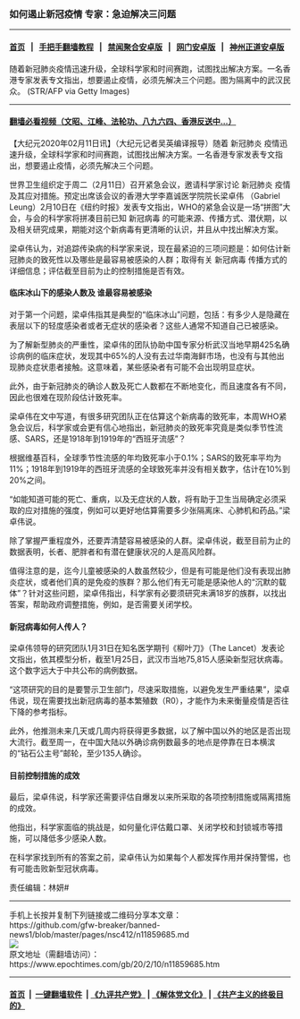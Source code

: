 ### 如何遏止新冠疫情 专家：急迫解决三问题
------------------------

#### [首页](https://github.com/gfw-breaker/banned-news1/blob/master/README.md) &nbsp;&nbsp;|&nbsp;&nbsp; [手把手翻墙教程](https://github.com/gfw-breaker/guides/wiki) &nbsp;&nbsp;|&nbsp;&nbsp; [禁闻聚合安卓版](https://github.com/gfw-breaker/bn-android) &nbsp;&nbsp;|&nbsp;&nbsp; [网门安卓版](https://github.com/oGate2/oGate) &nbsp;&nbsp;|&nbsp;&nbsp; [神州正道安卓版](https://github.com/SzzdOgate/update) 



<div><img alt="" class="aligncenter wp-post-image" src="https://i.epochtimes.com/assets/uploads/2020/02/dd228193ac404d0d1e7a5317ed0b76bd-600x400.jpg"/>
<div class="red16 caption">
 随着新冠肺炎疫情迅速升级，全球科学家和时间赛跑，试图找出解决方案。一名香港专家发表专文指出，想要遏止疫情，必须先解决三个问题。图为隔离中的武汉民众。 (STR/AFP via Getty Images)
</div>
</div><hr/>

#### [翻墙必看视频（文昭、江峰、法轮功、八九六四、香港反送中...）](https://github.com/gfw-breaker/banned-news1/blob/master/pages/link3.md)

<div><p>
 【大纪元2020年02月11日讯】（大纪元记者吴英编译报导）随着
 <ok href="https://www.epochtimes.com/gb/tag/%E6%96%B0%E5%86%A0%E8%82%BA%E7%82%8E.html">
  新冠肺炎
 </ok>
 疫情迅速升级，全球科学家和时间赛跑，试图找出解决方案。一名香港专家发表专文指出，想要遏止疫情，必须先解决三个问题。
</p>
<p>
 世界卫生组织定于周二（2月11日）召开紧急会议，邀请科学家讨论
 <ok href="https://www.epochtimes.com/gb/tag/%E6%96%B0%E5%86%A0%E8%82%BA%E7%82%8E.html">
  新冠肺炎
 </ok>
 疫情及其应对措施。预定出席该会议的香港大学李嘉诚医学院院长梁卓伟 （Gabriel Leung）2月10日在《纽约时报》发表专文指出，WHO的紧急会议是一场“拼图”大会，与会的科学家将拼凑目前已知
 <ok href="https://www.epochtimes.com/gb/tag/%E6%96%B0%E5%86%A0%E7%97%85%E6%AF%92.html">
  新冠病毒
 </ok>
 的可能来源、传播方式、潜伏期，以及相关研究成果，期能对这个新病毒有更清晰的认识，并且从中找出解决方案。
</p>
<p>
 梁卓伟认为，对追踪传染病的科学家来说，现在最紧迫的三项问题是：如何估计新冠肺炎的致死性以及哪些是最容易被感染的人群；取得有关
 <ok href="https://www.epochtimes.com/gb/tag/%E6%96%B0%E5%86%A0%E7%97%85%E6%AF%92.html">
  新冠病毒
 </ok>
 传播方式的详细信息；评估截至目前为止的控制措施是否有效。
</p>
<h4>
 <strong>
  临床冰山下的感染人数及
 </strong>
 <strong>
  谁最容易被感染
 </strong>
</h4>
<p>
 对于第一个问题，梁卓伟指其是典型的“临床冰山”问题，包括：有多少人是隐藏在表层以下的轻度感染者或者无症状的感染者？这些人通常不知道自己已被感染。
</p>
<p>
 为了解新型肺炎的严重性，梁卓伟的团队协助中国专家分析武汉当地早期425名确诊病例的临床症状，发现其中65%的人没有去过华南海鲜市场，也没有与其他出现肺炎症状患者接触。这意味着，某些感染者有可能不会出现明显症状。
</p>
<p>
 此外，由于新冠肺炎的确诊人数及死亡人数都在不断地变化，而且速度各有不同，因此也很难在现阶段估计致死率。
</p>
<p>
 梁卓伟在文中写道，有很多研究团队正在估算这个新病毒的致死率，本周WHO紧急会议后，科学家或会更有信心地指出，新冠肺炎的致死率究竟是类似季节性流感、SARS，还是1918年到1919年的“西班牙流感”？
</p>
<p>
 根据维基百科，全球季节性流感的年均致死率小于0.1%；SARS的致死率平均为11%；1918年到1919年的西班牙流感的全球致死率并没有相关数字，估计在10%到20%之间。
</p>
<p>
 “如能知道可能的死亡、重病，以及无症状的人数，将有助于卫生当局确定必须采取的应对措施的强度，例如可以更好地估算需要多少张隔离床、心肺机和药品。”梁卓伟说。
</p>
<p>
 除了掌握严重程度外，还要弄清楚容易被感染的人群。梁卓伟说，截至目前为止的数据表明，长者、肥胖者和有潜在健康状况的人是高风险群。
</p>
<p>
 值得注意的是，迄今儿童被感染的人数虽然较少，但是有可能是他们没有表现出肺炎症状，或者他们真的是免疫的族群？那么他们有无可能是感染他人的“沉默的载体”？针对这些问题，梁卓伟指出，科学家有必要须研究未满18岁的族群，以找出答案，帮助政府调整措施，例如，是否需要关闭学校。
</p>
<h4>
 <strong>
  新冠病毒如何人传人？
 </strong>
</h4>
<p>
 梁卓伟领导的研究团队1月31日在知名医学期刊《柳叶刀》（The Lancet）发表论文指出，依其模型分析，截至1月25日，武汉市当地75,815人感染新型冠状病毒。这个数字远大于中共公布的病例数据。
</p>
<p>
 “这项研究的目的是要警示卫生部门，尽速采取措施，以避免发生严重结果”，梁卓伟说，现在需要找出新冠病毒的基本繁殖数（R0），才能作为未来衡量疫情是否往下降的参考指标。
</p>
<p>
 此外，他推测未来几天或几周内将获得更多数据，以了解中国以外的地区是否出现大流行。截至周一，在中国大陆以外确诊病例数最多的地点是停靠在日本横滨的“钻石公主号”邮轮，至少135人确诊。
</p>
<h4>
 <strong>
  目前控制措施的成效
 </strong>
</h4>
<p>
 最后，梁卓伟说，科学家还需要评估自爆发以来所采取的各项控制措施或隔离措施的成效。
</p>
<p>
 他指出，科学家面临的挑战是，如何量化评估戴口罩、关闭学校和封锁城市等措施，可以降低多少感染人数。
</p>
<p>
 在科学家找到所有的答案之前，梁卓伟认为如果每个人都发挥作用并保持警惕，也有可能击败新型冠状病毒。
</p>
<p>
 责任编辑：林妍#
</p>
</div>
<hr/>
手机上长按并复制下列链接或二维码分享本文章：<br/>
https://github.com/gfw-breaker/banned-news1/blob/master/pages/nsc412/n11859685.md <br/>
<a href='https://github.com/gfw-breaker/banned-news1/blob/master/pages/nsc412/n11859685.md'><img src='https://github.com/gfw-breaker/banned-news1/blob/master/pages/nsc412/n11859685.md.png'/></a> <br/>
原文地址（需翻墙访问）：https://www.epochtimes.com/gb/20/2/10/n11859685.htm


------------------------
#### [首页](https://github.com/gfw-breaker/banned-news1/blob/master/README.md) &nbsp;|&nbsp; [一键翻墙软件](https://github.com/gfw-breaker/nogfw/blob/master/README.md) &nbsp;| [《九评共产党》](https://github.com/gfw-breaker/9ping.md/blob/master/README.md#九评之一评共产党是什么) | [《解体党文化》](https://github.com/gfw-breaker/jtdwh.md/blob/master/README.md) | [《共产主义的终极目的》](https://github.com/gfw-breaker/gczydzjmd.md/blob/master/README.md)


<img src='http://gfw-breaker.win/banned-news/pages/nsc412/n11859685.md' width='0px' height='0px'/>